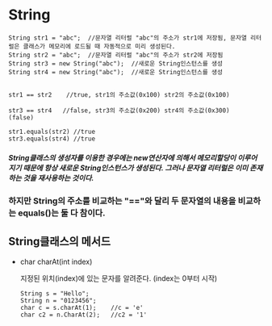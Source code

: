 String
====================

```
String str1 = "abc";  //문자열 리터럴 "abc"의 주소가 str1에 저장됨, 문자열 리터럴은 클래스가 메모리에 로드될 때 자동적으로 미리 생성된다.
String str2 = "abc";  //문자열 리터럴 "abc"의 주소가 str2에 저장됨
String str3 = new String("abc");  //새로운 String인스턴스를 생성
String str4 = new String("abc");  //새로운 String인스턴스를 생성


str1 == str2    //true, str1의 주소값(0x100) str2의 주소값(0x100)

str3 == str4   //false, str3의 주소값(0x200) str4의 주소값(0x300)
(false)

str1.equals(str2) //true
str3.equals(str4) //true
```

##### String클래스의 생성자를 이용한 경우에는 new연산자에 의해서 메모리할당이 이루어지기 때문에 항상 새로운 String인스턴스가 생성된다. 그러나 문자열 리터럴은 이미 존재하는 것을 재사용하는 것이다.
### 하지만 String의 주소를 비교하는 "=="와 달리 두 문자열의 내용을 비교하는 equals()는 둘 다 참이다.

String클래스의 메서드
--------------------

* char charAt(int index)
  
  지정된 위치(index)에 있는 문자를 알려준다. (index는 0부터 시작)
  ```
  String s = "Hello";
  String n = "0123456";
  char c = s.charAt(1);    //c = 'e'
  char c2 = n.CharAt(2);   //c2 = '1'
  
  ```

